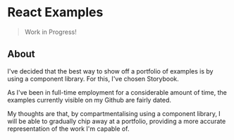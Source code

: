 # React Examples

> Work in Progress!

## About

I've decided that the best way to show off a portfolio of examples is by using a component library. For this, I've chosen Storybook.

As I've been in full-time employment for a considerable amount of time, the examples currently visible on my Github are fairly dated.

My thoughts are that, by compartmentalising using a component library, I will be able to gradually chip away at a portfolio, providing a more accurate representation of the work I'm capable of.
